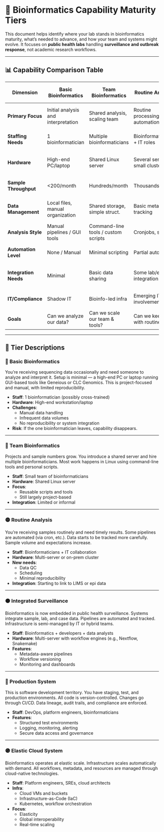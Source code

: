# 🧬 Bioinformatics Capability Maturity Tiers

This document helps identify where your lab stands in bioinformatics maturity, what’s needed to advance, and how your team and systems might evolve. It focuses on **public health labs** handling **surveillance and outbreak response**, not academic research workflows.

---

## 📊 Capability Comparison Table

| **Dimension**             | Basic Bioinformatics | Team Bioinformatics | Routine Analysis | Integrated Surveillance | Production System | Elastic Cloud System |
|--------------------------|------------------------------------|----------------------------------|-------------------------------|--------------------------------------|-------------------------------|-----------------------------------|
| **Primary Focus**        | Initial analysis and interpretation | Shared analysis, scaling team   | Routine processing & automation | Integrated data & workflow management | Compliance, devops, QA/QC   | Elastic scale, infra automation  |
| **Staffing Needs**       | 1 bioinformatician                | Multiple bioinformaticians       | Bioinformaticians + IT roles  | Bioinformatics + Devs + IT/Analysts  | DevOps, compliance engineers | Platform team + cloud architects |
| **Hardware**             | High-end PC/laptop                | Shared Linux server              | Several servers / small cluster | Multi-server w/ storage + automation | On-prem HPC or hybrid cloud | Cloud-native, scalable VMs       |
| **Sample Throughput**    | <200/month                        | Hundreds/month                   | Thousands/month               | High volume, regular flow            | National/regional scale     | Real-time, high-throughput       |
| **Data Management**      | Local files, manual organization  | Shared storage, simple struct.   | Basic metadata tracking       | Relational DBs, integration w/ LIMS   | Structured registries        | Automated pipelines + buckets    |
| **Analysis Style**       | Manual pipelines / GUI tools      | Command-line tools / custom scripts | Cronjobs, scripts            | Workflow systems (e.g. Nextflow)     | CI/CD + environment mgmt     | Full orchestration via APIs      |
| **Automation Level**     | None / Manual                     | Minimal scripting                | Partial automation            | Scheduled workflows & dashboards     | Full traceability & logs     | Auto-scaling pipelines & infra   |
| **Integration Needs**    | Minimal                           | Basic data sharing               | Some lab/epi data integration | Full integration w/ lab + case data  | Interoperability enforced   | Unified data lakes & registries  |
| **IT/Compliance**        | Shadow IT                         | Bioinfo-led infra                | Emerging IT involvement        | Formal IT processes begin            | Full compliance framework    | Audit-ready, policy-as-code      |
| **Goals**                | Can we analyze our data?          | Can we scale our team & tools?   | Can we keep up with routine data? | Can we integrate with our org?       | Can we operate at scale reliably? | Can we expand flexibly?         |

---

## 🧩 Tier Descriptions

### 🔹 Basic Bioinformatics
You’re receiving sequencing data occasionally and need someone to analyze and interpret it. Setup is minimal — a high-end PC or laptop running GUI-based tools like Geneious or CLC Genomics. This is project-focused and manual, with limited reproducibility.

- **Staff**: 1 bioinformatician (possibly cross-trained)
- **Hardware**: High-end workstation/laptop
- **Challenges**:
  - Manual data handling
  - Infrequent data volumes
  - No reproducibility or system integration
- **Risk**: If the one bioinformatician leaves, capability disappears.

---

### 🔸 Team Bioinformatics
Projects and sample numbers grow. You introduce a shared server and hire multiple bioinformaticians. Most work happens in Linux using command-line tools and personal scripts.

- **Staff**: Small team of bioinformaticians
- **Hardware**: Shared Linux server
- **Focus**:
  - Reusable scripts and tools
  - Still largely project-based
- **Integration**: Limited or informal

---

### 🟡 Routine Analysis
You’re receiving samples routinely and need timely results. Some pipelines are automated (via cron, etc.). Data starts to be tracked more carefully. Sample volume and expectations increase.

- **Staff**: Bioinformaticians + IT collaboration
- **Hardware**: Multi-server or on-prem cluster
- **New needs**:
  - Data QC
  - Scheduling
  - Minimal reproducibility
- **Integration**: Starting to link to LIMS or epi data

---

### 🟠 Integrated Surveillance
Bioinformatics is now embedded in public health surveillance. Systems integrate sample, lab, and case data. Pipelines are automated and tracked. Infrastructure is semi-managed by IT or hybrid teams.

- **Staff**: Bioinformatics + developers + data analysts
- **Hardware**: Multi-server with workflow engines (e.g., Nextflow, Snakemake)
- **Features**:
  - Metadata-aware pipelines
  - Workflow versioning
  - Monitoring and dashboards

---

### 🔴 Production System
This is software development territory. You have staging, test, and production environments. All code is version-controlled. Changes go through CI/CD. Data lineage, audit trails, and compliance are enforced.

- **Staff**: DevOps, platform engineers, bioinformaticians
- **Features**:
  - Structured test environments
  - Logging, monitoring, alerting
  - Secure data access and governance

---

### 🟣 Elastic Cloud System
Bioinformatics operates at elastic scale. Infrastructure scales automatically with demand. All workflows, metadata, and resources are managed through cloud-native technologies.

- **Staff**: Platform engineers, SREs, cloud architects
- **Infra**:
  - Cloud VMs and buckets
  - Infrastructure-as-Code (IaC)
  - Kubernetes, workflow orchestration
- **Focus**:
  - Elasticity
  - Global interoperability
  - Real-time scaling
